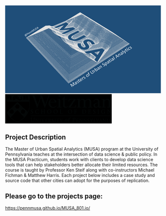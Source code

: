 ![PENN MUSA](/img/musa_logo.png?raw=true)
![PENN Design](/img/design_logo_new_bw.png?raw=true)
## Project Description
The Master of Urban Spatial Analytics (MUSA) program at the University of Pennsylvania teaches at the intersection of data science & public policy. In the MUSA Practicum, students work with clients to develop data science tools that can help stakeholders better allocate their limited resources. The course is taught by Professor Ken Steif along with co-instructors Michael Fichman & Matthew Harris. Each project below includes a case study and source code that other cities can adopt for the purposes of replication.


## Please go to the projects page:
https://pennmusa.github.io/MUSA_801.io/

